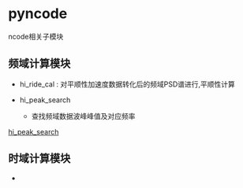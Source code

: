 # pyncode
ncode相关子模块

## 频域计算模块
+ hi_ride_cal : 对平顺性加速度数据转化后的频域PSD谱进行,平顺性计算

+ hi_peak_search 
	+ 查找频域数据波峰峰值及对应频率
	
[hi_peak_search](../examples/hi_peak_search.png)

## 时域计算模块
+ 


